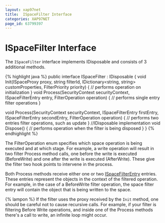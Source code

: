```yaml
---
layout: xap97net
title:  ISpaceFilter Interface
categories: XAP97NET
page_id: 63799397
---
```


# ISpaceFilter Interface

The `ISpaceFilter` interface implements IDisposable and consists of 3 additional methods.

{% highlight java %}
public interface ISpaceFilter : IDisposable
{
  void Init(ISpaceProxy proxy, string filterId, IDictionary<string, string> customProperties, FilterPriority priority)
  {
    // performs operation on initialization
  }
  void Process(SecurityContext securityContext, ISpaceFilterEntry entry, FilterOperation operation)
  {
    // performs single entry filter operations
  }

  void Process(SecurityContext securityContext, ISpaceFilterEntry firstEntry, ISpaceFilterEntry secondEntry, FilterOperation operation)
  {
    // performs two entries filter operations, such as update
  }
  //IDisposable implementation
  void Dispose()
  {
    // performs operation when the filter is being disposed
  }
}
{% endhighlight %}

The FilterOperation enum specifies which space operation is being executed and at which stage. For example, a write operation will result in two filter Process method calls, one before the write is executed (BeforeWrite) and one after the write is executed (AfterWrite). These give the filter two hook points to intervene in the process.

Both Process methods receive either one or two [ISpaceFilterEntry](./ispacefilterentry-interface.html) entries. These entries represent the objects in the context of the filtered operation. For example, in the case of a BeforeWrite filter operation, the space filter entry will contain the object that is being written to the space.

{% lampon %} If the filter uses the proxy received by the `Init` method, one should be careful not to cause recursive calls. For example, if your filter is filtering Before Write operations, and inside one of the Process methods there's a call to write, an infinite loop might occur.
